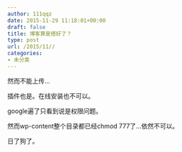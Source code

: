 ```yaml
---
author: 111qqz
date: 2015-11-29 11:18:01+00:00
draft: false
title: 博客算是搭好了？
type: post
url: /2015/11//
categories:
- 未分类
---
```


然而不能上传...

插件也是。在线安装也不可以。

google遍了只看到说是权限问题。

然而wp-content整个目录都已经chmod 777了...依然不可以。

日了狗了。
